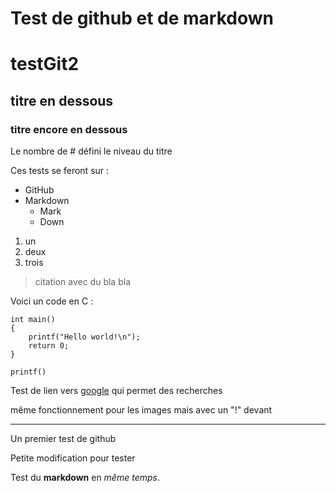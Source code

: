 # Test de github et de markdown

# testGit2

## titre en dessous

### titre encore en dessous

Le nombre de # défini le niveau du titre

Ces tests se feront sur :
* GitHub
* Markdown
    * Mark
    * Down

1. un
2. deux
3. trois

> citation
> avec du bla
> bla

Voici un code en C :

    int main()
    {
        printf("Hello world!\n");
        return 0;
    }

`printf()`

Test de lien vers [google](http://www.google.fr) qui permet des recherches

même fonctionnement pour les images mais avec un "!" devant

--------------------------------------------------------------------

Un premier test de github

Petite modification pour tester

Test du **markdown** en *même temps*.
